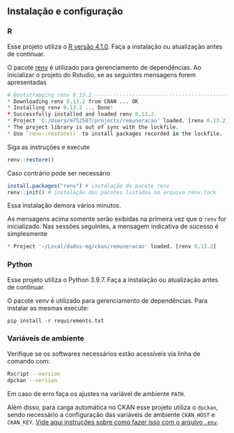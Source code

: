 ## Instalação e configuração

### R

Esse projeto utiliza o [R versão 4.1.0](https://www.r-project.org/). Faça a instalação ou atualização antes de continuar.

O pacote [renv](https://rstudio.github.io/renv/index.html) é utilizado para gerenciamento de dependências. 
Ao inicializar o projeto do Rstudio, se as seguintes mensagens forem apresentadas

```r
# Bootstrapping renv 0.13.2 --------------------------------------------------
* Downloading renv 0.13.2 from CRAN ... OK
* Installing renv 0.13.2 ... Done!
* Successfully installed and loaded renv 0.13.2.
* Project 'C:/Users/m752587/projects/remuneracao' loaded. [renv 0.13.2]
* The project library is out of sync with the lockfile.
* Use `renv::restore()` to install packages recorded in the lockfile.
```

Siga as instruções e execute

```r
renv::restore()
```

Caso contrário pode ser necessário

```r
install.packages("renv") # instalação do pacote renv
renv::init() # instalação dos pacotes listados no arquivo renv.lock
```

Essa instalação demora vários minutos.

As mensagens acima somente serão exibidas na primeira vez que o `renv` for inicializado. 
Nas sessões seguintes, a mensagem indicativa de sucesso é simplesmente

```r
* Project '~/Local/dados-mg/ckan/remuneracao' loaded. [renv 0.13.2]
```

### Python

Esse projeto utiliza o Python 3.9.7. Faça a instalação ou atualização antes de continuar.

O pacote venv é utilizado para gerenciamento de dependências. Para instalar as mesmas execute:

```python
pip install -r requirements.txt
```

### Variáveis de ambiente

Verifique se os softwares necessários estão acessíveis via linha de comando com:

```bash
Rscript --version
dpckan --version
```

Em caso de erro faça os ajustes na variável de ambiente `PATH`.

Além disso, para carga automática no CKAN esse projeto utiliza o `dpckan`, sendo necessário a configuração das variáveis de ambiente `CKAN_HOST` e `CKAN_KEY`. [Vide aqui instruções sobre como fazer isso com o arquivo `.env`](https://github.com/transparencia-mg/dpckan#configura%C3%A7%C3%A3o-de-vari%C3%A1veis-de-ambiente).

